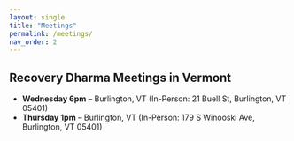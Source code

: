 ```yaml
---
layout: single
title: "Meetings"
permalink: /meetings/
nav_order: 2
---
```


## Recovery Dharma Meetings in Vermont

- **Wednesday 6pm** – Burlington, VT (In-Person: 21 Buell St, Burlington, VT 05401)
- **Thursday 1pm** – Burlington, VT (In-Person: 179 S Winooski Ave, Burlington, VT 05401)

<!-- You can embed a Google Calendar here if desired -->
<!-- <iframe src="YOUR_GOOGLE_CALENDAR_URL" width="100%" height="600"></iframe> -->
